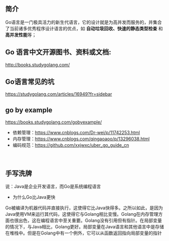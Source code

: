 ## 简介 ##
Go语言是一门极具活力的新生代语言，它的设计就是为高并发而服务的，并集合了当前诸多优秀程序设计语言的优点，如 **自动垃圾回收、快速的静态类型检查** 和 **高并发性能**等；

## Go 语言中文开源图书、资料或文档:
http://books.studygolang.com/



## Go语言常见的坑
https://studygolang.com/articles/16949?fr=sidebar

## go by example
https://books.studygolang.com/gobyexample/



- 依赖管理：https://www.cnblogs.com/Dr-wei/p/11742253.html
- 内存管理：https://www.cnblogs.com/qingaoaoo/p/13296038.html
- 编码规范：https://github.com/xxjwxc/uber_go_guide_cn

　　
## 手写洗牌


说：Java是企业开发语言，而Go是系统编程语言

- 为什么Go比Java更快

Go被编译为机器代码并直接执行，这使得它比Java快得多。之所以如此，是因为Java使用VM来运行其代码，这使得它与Golang相比变慢。Golang在内存管理方面也很出色，这在编程语言中至关重要。Golang没有引用但有指针。在局部变量的情况下，与Java相比，Golang更好。局部变量在Java语言和其他语言中是存储在堆栈中。但是在Golang中有一个例外，它可以从函数返回指向局部变量的指针